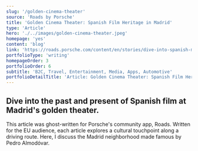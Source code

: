 ```yaml
---
slug: '/golden-cinema-theater'
source: 'Roads by Porsche'
title: 'Golden Cinema Theater: Spanish Film Heritage in Madrid'
type: 'Article'
hero: './../images/golden-cinema-theater.jpeg'
homepage: 'yes'
content: 'blog'
link: 'https://roads.porsche.com/content/en/stories/dive-into-spanish-movie-culture-at-the-nostalgic-cine-dore'
portfolioType: 'writing'
homepageOrder: 3
portfolioOrder: 6
subtitle: 'B2C, Travel, Entertainment, Media, Apps, Automotive'
portfolioDetailTitle: 'Article: Golden Cinema Theater: Spanish Film Heritage in Madrid'
---
```


## Dive into the past and present of Spanish film at Madrid's golden theater.

This article was ghost-written for Porsche's community app, Roads. Written for the EU audience, each article explores a cultural touchpoint along a driving route. Here, I discuss the Madrid neighborhood made famous by Pedro Almodóvar.
